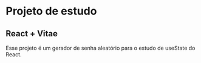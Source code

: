 # Projeto de estudo

## React + Vitae
 Esse projeto é um gerador de senha aleatório para o estudo de useState do React.
 